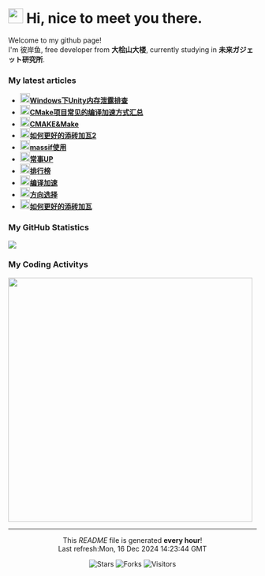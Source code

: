 <h1><img src="https://emojis.slackmojis.com/emojis/images/1563480763/5999/meow_party.gif?1563480763" width="30"/> Hi, nice to meet you there.</h1>

<p>Welcome to my github page! </br> I'm 彼岸鱼, free developer from <b>大桧山大楼</b>, currently studying in <b>未来ガジェット研究所</b>. </p>

<h3>My latest articles</h3>
<ul>
    <li>
      <a href="http:&#x2F;&#x2F;blog.lsmg.xyz&#x2F;2024&#x2F;11&#x2F;%E4%B8%AA%E4%BA%BA%E8%AE%B0%E5%BD%95-Windows%E4%B8%8BUnity%E5%86%85%E5%AD%98%E6%B3%84%E9%9C%B2%E6%8E%92%E6%9F%A5&#x2F;"><b><img src="https://lsmg-img.oss-cn-beijing.aliyuncs.com/Mine/80px-Future_Gadget_Lab_logo.png" width="20" alt="new" />Windows下Unity内存泄露排查</b></a>
    </li>
    <li>
      <a href="http:&#x2F;&#x2F;blog.lsmg.xyz&#x2F;2024&#x2F;11&#x2F;%E4%BC%98%E5%8C%96-%E7%BC%96%E8%AF%91%E5%8A%A0%E9%80%9F2&#x2F;"><b><img src="https://lsmg-img.oss-cn-beijing.aliyuncs.com/Mine/80px-Future_Gadget_Lab_logo.png" width="20" alt="new" />CMake项目常见的编译加速方式汇总</b></a>
    </li>
    <li>
      <a href="http:&#x2F;&#x2F;blog.lsmg.xyz&#x2F;2024&#x2F;07&#x2F;CPP-CMAKE&#x2F;"><b><img src="https://lsmg-img.oss-cn-beijing.aliyuncs.com/Mine/80px-Future_Gadget_Lab_logo.png" width="20" alt="new" />CMAKE&amp;Make</b></a>
    </li>
    <li>
      <a href="http:&#x2F;&#x2F;blog.lsmg.xyz&#x2F;2024&#x2F;06&#x2F;%E4%B8%AA%E4%BA%BA%E8%AE%B0%E5%BD%95-UP%E7%B2%BE%E5%8D%8E%E6%95%B4%E7%90%86%E7%89%882&#x2F;"><b><img src="https://lsmg-img.oss-cn-beijing.aliyuncs.com/Mine/80px-Future_Gadget_Lab_logo.png" width="20" alt="new" />如何更好的添砖加瓦2</b></a>
    </li>
    <li>
      <a href="http:&#x2F;&#x2F;blog.lsmg.xyz&#x2F;2024&#x2F;04&#x2F;Linux-massif&#x2F;"><b><img src="https://lsmg-img.oss-cn-beijing.aliyuncs.com/Mine/80px-Future_Gadget_Lab_logo.png" width="20" alt="new" />massif使用</b></a>
    </li>
    <li>
      <a href="http:&#x2F;&#x2F;blog.lsmg.xyz&#x2F;2024&#x2F;03&#x2F;%E4%B8%AA%E4%BA%BA%E8%AE%B0%E5%BD%95-%E5%B8%B8%E4%BA%8BUP&#x2F;"><b><img src="https://lsmg-img.oss-cn-beijing.aliyuncs.com/Mine/80px-Future_Gadget_Lab_logo.png" width="20" alt="new" />常事UP</b></a>
    </li>
    <li>
      <a href="http:&#x2F;&#x2F;blog.lsmg.xyz&#x2F;2024&#x2F;01&#x2F;%E5%AD%A6%E4%B9%A0%E8%AE%B0%E5%BD%95-%E6%8E%92%E8%A1%8C%E6%A6%9C&#x2F;"><b><img src="https://lsmg-img.oss-cn-beijing.aliyuncs.com/Mine/80px-Future_Gadget_Lab_logo.png" width="20" alt="new" />排行榜</b></a>
    </li>
    <li>
      <a href="http:&#x2F;&#x2F;blog.lsmg.xyz&#x2F;2023&#x2F;12&#x2F;%E4%BC%98%E5%8C%96-%E7%BC%96%E8%AF%91%E5%8A%A0%E9%80%9F&#x2F;"><b><img src="https://lsmg-img.oss-cn-beijing.aliyuncs.com/Mine/80px-Future_Gadget_Lab_logo.png" width="20" alt="new" />编译加速</b></a>
    </li>
    <li>
      <a href="http:&#x2F;&#x2F;blog.lsmg.xyz&#x2F;2023&#x2F;12&#x2F;%E4%B8%AA%E4%BA%BA%E8%AE%B0%E5%BD%95-%E6%96%B9%E5%90%91%E9%80%89%E6%8B%A9&#x2F;"><b><img src="https://lsmg-img.oss-cn-beijing.aliyuncs.com/Mine/80px-Future_Gadget_Lab_logo.png" width="20" alt="new" />方向选择</b></a>
    </li>
    <li>
      <a href="http:&#x2F;&#x2F;blog.lsmg.xyz&#x2F;2023&#x2F;11&#x2F;%E4%B8%AA%E4%BA%BA%E8%AE%B0%E5%BD%95-UP%E7%B2%BE%E5%8D%8E%E6%95%B4%E7%90%86%E7%89%88&#x2F;"><b><img src="https://lsmg-img.oss-cn-beijing.aliyuncs.com/Mine/80px-Future_Gadget_Lab_logo.png" width="20" alt="new" />如何更好的添砖加瓦</b></a>
    </li>
</ul>

<h3>My GitHub Statistics</h3>
<div>
  <a width="495" href="https://github.com/HiganFish">
      <img src="https://github-readme-stats.vercel.app/api?username=HiganFish&show_icons=true&count_private=true"/>
  </a>
</div>

<h3>My Coding Activitys</h3>
<div>
  <img width="495" src="https://wakatime.com/share/@971f1ecf-219c-4e11-9769-4acb9679f6a6/69032413-02a3-4ca6-ac82-b50f68fcecf1.png" />
</div>


------------
<p align="center">This <i>README</i> file is generated <b>every hour</b>!<br />Last refresh:Mon, 16 Dec 2024 14:23:44 GMT</p>
<p align="center">
  <img alt="Stars" src="https://img.shields.io/github/stars/HiganFish/LiveBroadcast?style=flat-square&labelColor=343b41"/>
  <img alt="Forks" src="https://img.shields.io/github/forks/HiganFish/LiveBroadcast?style=flat-square&labelColor=343b41"/>
  <img alt="Visitors" src="https://visitor-badge.glitch.me/badge?page_id=LiveBroadcast"/>
</p>